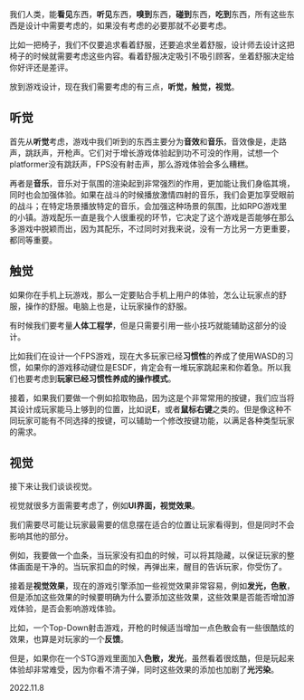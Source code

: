 我们人类，能**看见**东西，**听见**东西，**嗅到**东西，**碰到**东西，**吃到**东西，所有这些东西是设计中需要考虑的，如果没有考虑的必要那就不必要考虑。

比如一把椅子，我们不仅要追求看着舒服，还要追求坐着舒服，设计师去设计这把椅子的时候就需要考虑这些内容。看着舒服决定吸引不吸引顾客，坐着舒服决定给你好评还是差评。

放到游戏设计，现在我们需要考虑的有三点，**听觉，触觉，视觉**。

## 听觉

首先从**听觉**考虑，游戏中我们听到的东西主要分为**音效**和**音乐**，音效像是，走路声，跳跃声，开枪声。它们对于增长游戏体验起到功不可没的作用，试想一个platformer没有跳跃声，FPS没有射击声，那么游戏体验会多么糟糕。

再者是**音乐**，音乐对于氛围的渲染起到非常强烈的作用，更加能让我们身临其境，同时也会加强体验。如果在战斗的时候播放激情四射的音乐，我们会更加享受眼前的战斗；在特定场景播放特定的音乐，会加强这种场景的氛围，比如RPG游戏里的小镇。游戏配乐一直是我个人很重视的环节，它决定了这个游戏是否能够在那么多游戏中脱颖而出，因为其配乐，不过同时对我来说，没有一方比另一方更重要，都同等重要。

## 触觉

如果你在手机上玩游戏，那么一定要贴合手机上用户的体验，怎么让玩家点的舒服，操作的舒服。电脑上也是，让玩家操作的舒服。

有时候我们要考量**人体工程学**，但是只需要引用一些小技巧就能辅助这部分的设计。

比如我们在设计一个FPS游戏，现在大多玩家已经**习惯性**的养成了使用WASD的习惯，如果你的游戏移动键位是ESDF，肯定会有一堆玩家跳起来和你着急。所以我们也要考虑到**玩家已经习惯性养成的操作模式**。

接着，如果我们要做一个例如拾取物品，因为这是个非常常用的按键，我们应当将其设计成玩家能马上够到的位置，比如说**E**，或者**鼠标右键**之类的。但是像这种不同玩家可能有不同选择的按键，可以辅助一个修改按键功能，以满足各种类型玩家的需求。

## 视觉

接下来让我们谈谈视觉。

视觉就很多方面需要考虑了，例如**UI界面，视觉效果**。

我们需要尽可能让玩家最需要的信息摆在适合的位置让玩家看得到，但是同时不会影响其他的部分。

例如，我要做一个血条，当玩家没有扣血的时候，可以将其隐藏，以保证玩家的整体画面是干净的。当玩家扣血的时候，再弹出来，醒目的告诉玩家，你受伤了。

接着是**视觉效果**，现在的游戏引擎添加一些视觉效果非常容易，例如**发光，色散**，但是添加这些效果的时候要明确为什么要添加这些效果，这些效果是否能否增加游戏体验，是否会影响游戏体验。

比如，一个Top-Down射击游戏，开枪的时候适当增加一点色散会有一些很酷炫的效果，也算是对玩家的一个**反馈**。

但是，如果你在一个STG游戏里面加入**色散，发光**，虽然看着很炫酷，但是玩起来体验却非常难受，因为你看不清子弹，同时这些效果的添加也加剧了**光污染**。

2022.11.8